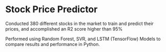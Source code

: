 # Stock Price Predictor

Conducted 380 different stocks in the market to train and predict their prices, and accomplished an R2 score higher
than 95%

Performed using Random Forest, SVR, and LSTM (TensorFlow) Models to compare results and performance in
Python.

